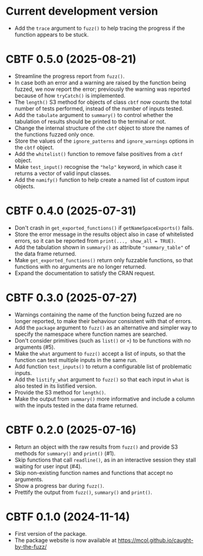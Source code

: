 # Current development version

- Add the `trace` argument to `fuzz()` to help tracing the progress if the
  function appears to be stuck.

# CBTF 0.5.0 (2025-08-21)

- Streamline the progress report from `fuzz()`.
- In case both an error and a warning are raised by the function being
  fuzzed, we now report the error; previously the warning was reported
  because of how `tryCatch()` is implemented.
- The `length()` S3 method for objects of class `cbtf` now counts the total
  number of tests performed, instead of the number of inputs tested.
- Add the `tabulate` argument to `summary()` to control whether the tabulation
  of results should be printed to the terminal or not.
- Change the internal structure of the `cbtf` object to store the names of
  the functions fuzzed only once.
- Store the values of the `ignore_patterns` and `ignore_warnings` options in
  the `cbtf` object.
- Add the `whitelist()` function to remove false positives from a `cbtf`
  object.
- Make `test_input()` recognise the `"help"` keyword, in which case it returns
  a vector of valid input classes.
- Add the `namify()` function to help create a named list of custom input
  objects.

# CBTF 0.4.0 (2025-07-31)

- Don't crash in `get_exported_functions()` if `getNameSpaceExports()` fails.
- Store the error message in the results object also in case of whitelisted
  errors, so it can be reported from `print(..., show_all = TRUE)`.
- Add the tabulation shown in `summary()` as attribute `"summary_table"` of
  the data frame returned.
- Make `get_exported_functions()` return only fuzzable functions, so that
  functions with no arguments are no longer returned.
- Expand the documentation to satisfy the CRAN request.

# CBTF 0.3.0 (2025-07-27)

- Warnings containing the name of the function being fuzzed are no longer
  reported, to make their behaviour consistent with that of errors.
- Add the `package` argument to `fuzz()` as an alternative and simpler way
  to specify the namespace where function names are searched.
- Don't consider primitives (such as `list()` or `+`) to be functions with no
  arguments (#5).
- Make the `what` argument to `fuzz()` accept a list of inputs, so that
  the function can test multiple inputs in the same run.
- Add function `test_inputs()` to return a configurable list of problematic
  inputs.
- Add the `listify_what` argument to `fuzz()` so that each input in `what`
  is also tested in its listified version.
- Provide the S3 method for `length()`.
- Make the output from `summary()` more informative and include a column with
  the inputs tested in the data frame returned.

# CBTF 0.2.0 (2025-07-16)

- Return an object with the raw results from `fuzz()` and provide S3 methods
  for `summary()` and `print()` (#1).
- Skip functions that call `readline()`, as in an interactive session they
  stall waiting for user input (#4).
- Skip non-existing function names and functions that accept no arguments.
- Show a progress bar during `fuzz()`.
- Prettify the output from `fuzz()`, `summary()` and `print()`.

# CBTF 0.1.0 (2024-11-14)

- First version of the package.
- The package website is now available at
  https://mcol.github.io/caught-by-the-fuzz/

